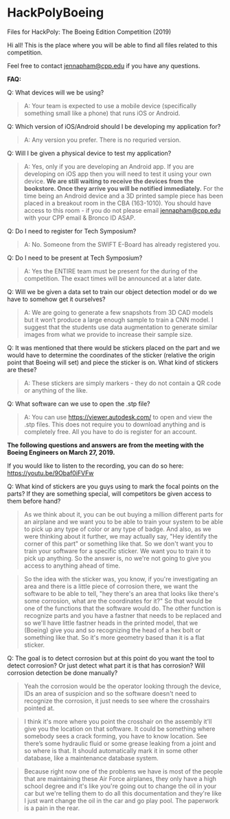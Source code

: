 # HackPolyBoeing
Files for HackPoly: The Boeing Edition Competition (2019)

Hi all! This is the place where you will be able to find all files related to this competition.

Feel free to contact jennapham@cpp.edu if you have any questions.

**FAQ:**

Q: What devices will we be using?

>A: Your team is expected to use a mobile device (specifically something small like a phone) that runs iOS or Android.

Q: Which version of iOS/Android should I be developing my application for?

>A: Any version you prefer. There is no requried version.

Q: Will I be given a physical device to test my application?

>A: Yes, only if you are developing an Android app. If you are developing on iOS app then you will need to test it using your own device. **We are still waiting to receive the devices from the bookstore. Once they arrive you will be notified immediately.** For the time being an Android device and a 3D printed sample piece has been placed in a breakout room in the CBA (163-1010). You should have access to this room - if you do not please email jennapham@cpp.edu with your CPP email & Bronco ID ASAP.

Q: Do I need to register for Tech Symposium?

>A: No. Someone from the SWIFT E-Board has already registered you.

Q: Do I need to be present at Tech Symposium?

>A: Yes the ENTIRE team must be present for the during of the competition. The exact times will be announced at a later date.

Q: Will we be given a data set to train our object detection model or do we have to somehow get it ourselves?

>A: We are going to generate a few snapshots from 3D CAD models but it won’t produce a large enough sample to train a CNN model. I suggest that the students use data augmentation to generate similar images from what we provide to increase their sample size.

Q: It was mentioned that there would be stickers placed on the part and we would have to determine the coordinates of the sticker (relative the origin point that Boeing will set) and piece the sticker is on. What kind of stickers are these?

>A: These stickers are simply markers - they do not contain a QR code or anything of the like.

Q: What software can we use to open the .stp file?

>A: You can use https://viewer.autodesk.com/ to open and view the .stp files. This does not require you to download anything and is completely free. All you have to do is register for an account.

**The following questions and answers are from the meeting with the Boeing Engineers on March 27, 2019.**

If you would like to listen to the recording, you can do so here: https://youtu.be/9Obaf0iFVFw

Q: What kind of stickers are you guys using to mark the focal points on the parts? If they are something special, will competitors be given access to them before hand?

>As we think about it, you can be out buying a million different parts for an airplane and we want you to be able to train your system to be able to pick up any type of color or any type of badge. And also, as we were thinking about it further, we may actually say, "Hey identify the corner of this part" or something like that. So we don't want you to train your software for a specific sticker. We want you to train it to pick up anything. So the answer is, no we're not going to give you access to anything ahead of time.

>So the idea with the sticker was, you know, if you're investigating an area and there is a little piece of corrosion there, we want the software to be able to tell, "hey there's an area that looks like there's some corrosion, what are the coordinates for it?" So that would be one of the functions that the software would do. The other function is recognize parts and you have a fastner that needs to be replaced and so we'll have little fastner heads in the printed model, that we (Boeing) give you and so recognizing the head of a hex bolt or something like that. So it's more geometry based than it is a flat sticker.

Q: The goal is to detect corrosion but at this point do you want the tool to detect corrosion? Or just detect what part it is that has corrosion? Will corrosion detection be done manually?

>Yeah the corrosion would be the operator looking through the device, IDs an area of suspicion and so the software doesn't need to recognize the corrosion, it just needs to see where the
crosshairs pointed at.

>I think it's more where you point the crosshair on the assembly it'll give you the location on that software. It could be something where somebody sees a crack forming, you have to know location. See there’s some hydraulic fluid or some grease leaking from a joint and so where is that. It should automatically mark it in some other database, like a maintenance database system.

>Because right now one of the problems we have is most of the people that are maintaining these Air Force airplanes, they only have a high school degree and it's like you're going out to change the oil in your car but we're telling them to do all this documentation and they're like I just want change the oil in the car and go play pool. The paperwork is a pain in the rear.
